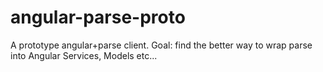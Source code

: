 angular-parse-proto
===================

A prototype angular+parse client. Goal: find the better way to wrap parse into Angular Services, Models etc...
